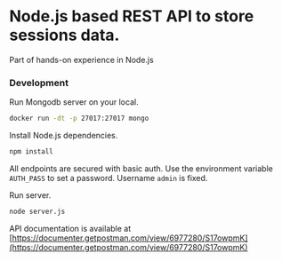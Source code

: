 # Node.js based REST API to store sessions data.

Part of hands-on experience in Node.js

### Development

Run Mongodb server on your local.

```bash
docker run -dt -p 27017:27017 mongo
```

Install Node.js dependencies.

```bash
npm install
```

All endpoints are secured with basic auth. Use the environment variable `AUTH_PASS` to set a password. Username `admin` is fixed.

Run server.

```bash
node server.js
```

API documentation is available at [https://documenter.getpostman.com/view/6977280/S17owpmK](https://documenter.getpostman.com/view/6977280/S17owpmK)
